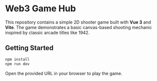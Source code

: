 # Web3 Game Hub

This repository contains a simple 2D shooter game built with **Vue 3** and **Vite**. The game demonstrates a basic canvas-based shooting mechanic inspired by classic arcade titles like 1942.

## Getting Started

```bash
npm install
npm run dev
```

Open the provided URL in your browser to play the game.

